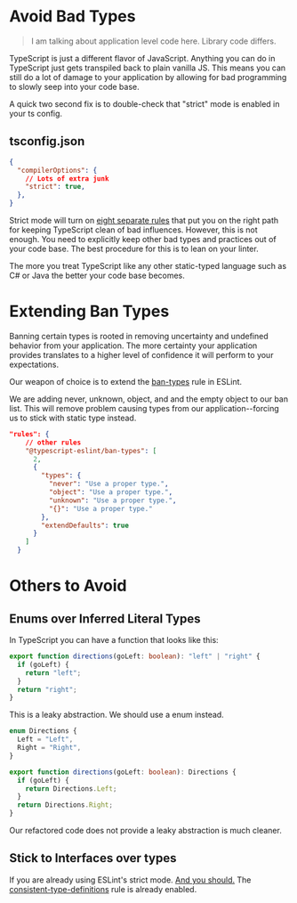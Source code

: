 
<!-- any, never, unknown, object, undefined, string literal types, interfaces over types,  -->

# Avoid Bad Types

> I am talking about application level code here. Library code differs.

TypeScript is just a different flavor of JavaScript. Anything you can do in TypeScript just gets transpiled back to plain vanilla JS. This means you can still do a lot of damage to your application by allowing for bad programming to slowly seep into your code base.

A quick two second fix is to double-check that "strict" mode is enabled in your ts config.

## tsconfig.json

```json
{
  "compilerOptions": {
    // Lots of extra junk
    "strict": true,
  },
}
```

Strict mode will turn on [eight separate rules](https://www.typescriptlang.org/tsconfig#strict) that put you on the right path for keeping TypeScript clean of bad influences. However, this is not enough. You need to explicitly keep other bad types and practices out of your code base. The best procedure for this is to lean on your linter.

The more you treat TypeScript like any other static-typed language such as C# or Java the better your code base becomes.

# Extending Ban Types

Banning certain types is rooted in removing uncertainty and undefined behavior from your application. The more certainty your application provides translates to a higher level of confidence it will perform to your expectations.

Our weapon of choice is to extend the [ban-types](https://typescript-eslint.io/rules/ban-types/) rule in ESLint.

We are adding never, unknown, object, and and the empty object to our ban list. This will remove problem causing types from our application--forcing us to stick with static type instead.

```json
"rules": {
    // other rules
    "@typescript-eslint/ban-types": [
      2,
      {
        "types": {
          "never": "Use a proper type.",
          "object": "Use a proper type.",
          "unknown": "Use a proper type.",
          "{}": "Use a proper type."
        },
        "extendDefaults": true
      }
    ]
  }
```

# Others to Avoid

## Enums over Inferred Literal Types

In TypeScript you can have a function that looks like this:

```typescript
export function directions(goLeft: boolean): "left" | "right" {
  if (goLeft) {
    return "left";
  }
  return "right";
}
```

This is a leaky abstraction. We should use a enum instead.

```typescript
enum Directions {
  Left = "Left",
  Right = "Right",
}

export function directions(goLeft: boolean): Directions {
  if (goLeft) {
    return Directions.Left;
  }
  return Directions.Right;
}
```

Our refactored code does not provide a leaky abstraction is much cleaner.

## Stick to Interfaces over types

If you are already using ESLint's strict mode. [And you should.]() The [consistent-type-definitions](https://typescript-eslint.io/rules/consistent-type-definitions/) rule is already enabled.

